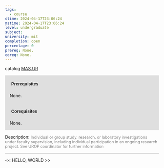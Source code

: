 ```yaml
---
tags:
  - course
ctime: 2024-04-17T23:06:24
mstime: 2024-04-17T23:06:24
level: undergraduate
subject: 
university: mit
completion: open
percentage: 0
prereq: None.
coreq: None.
---
```


catalog [MAS.UR](http://student.mit.edu/catalog/mMASa.html#MAS.UR)

<span style="display: block; padding: 15px; background-color: rgb(100, 100, 100, 0.2);"><font id="m_prereq4086_0" style="display: block; font-family: Arial, sans-serif; font-weight: bold; padding: 5px">Prerequisites</font><br><span id="prereq4086_0">None.</span></span>
<span style="display: block; padding: 15px; background-color: rgb(100, 100, 100, 0.2);"><font id="m_coreq4086_0" style="display: block; font-family: Arial, sans-serif; font-weight: bold; padding: 5px">Corequisites</font><br><span id="coreq4086_0">None.</span></span>

<font style="">Description:</font>
<font style="color: grey; font-size: 0.8rem;">Individual or group study, research, or laboratory investigations under faculty supervision, including individual participation in an ongoing research project. See UROP coordinator for further information</font>



---

<< HELLO, WORLD >>

